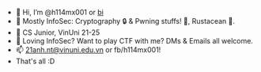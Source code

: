 - 👋 Hi, I’m @h114mx001 or [bi](https://cryptohack.org/user/bi/)
- 👀 Mostly InfoSec: Cryptography 🔒 & Pwning stuffs! 🤖, Rustacean 🦀.
- 🌱 CS Junior, VinUni 21-25
- 💞️ Loving InfoSec? Want to play CTF with me? DMs & Emails all welcome.
- 📫 21anh.nt@vinuni.edu.vn or fb/h114mx001!
- That's all :D 

<!---
h114mx001/h114mx001 is a ✨ special ✨ repository because its `README.md` (this file) appears on your GitHub profile.
You can click the Preview link to take a look at your changes.
--->

